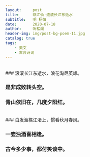 ```yaml
---
layout:     post
title:      临江仙·滚滚长江东逝水
subtitle:   明 杨慎
date:       2020-07-18
author:     听松阁
header-img: img/post-bg-poem-11.jpg
catalog: true
tags:
    - 美文
    - 古典诗词
---
```

<br>
### 滚滚长江东逝水，浪花淘尽英雄。

### 是非成败转头空。

### 青山依旧在，几度夕阳红。
<br>
### 白发渔樵江渚上，惯看秋月春风。

### 一壶浊酒喜相逢。

### 古今多少事，都付笑谈中。
